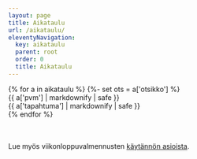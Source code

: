 ```yaml
---
layout: page
title: Aikataulu
url: /aikataulu/
eleventyNavigation:
  key: aikataulu
  parent: root
  order: 0
  title: Aikataulu
---
```

<div role="list">
{% for a in aikataulu %}
{%- set ots = a['otsikko'] %}
<div class="row flex-wrap mb-2 mt-2 {% if ots %}bg-info bg-gradient text-light fw-bolder p-1{% endif %}" 
  {% if ots %}role="heading"{% else %}role="listitem"{% endif %}>
<div class="col-sm-3">{{ a['pvm'] | markdownify | safe }}</div>
<div class="col-sm-9">{{ a['tapahtuma'] | markdownify | safe }}</div>
</div>
{% endfor %}
</div>

<br>

<br>

Lue myös viikonloppuvalmennusten [käytännön asioista](/kaytanto/).
